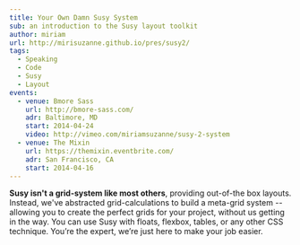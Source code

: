 ```yaml
---
title: Your Own Damn Susy System
sub: an introduction to the Susy layout toolkit
author: miriam
url: http://mirisuzanne.github.io/pres/susy2/
tags:
  - Speaking
  - Code
  - Susy
  - Layout
events:
  - venue: Bmore Sass
    url: http://bmore-sass.com/
    adr: Baltimore, MD
    start: 2014-04-24
    video: http://vimeo.com/miriamsuzanne/susy-2-system
  - venue: The Mixin
    url: https://themixin.eventbrite.com/
    adr: San Francisco, CA
    start: 2014-04-16
---
```


**Susy isn't a grid-system like most others**,
providing out-of-the box layouts.
Instead, we've abstracted grid-calculations
to build a meta-grid system --
allowing you to create the perfect grids for your project,
without us getting in the way.
You can use Susy with floats,
flexbox, tables, or any other CSS technique.
You’re the expert, we’re just here to make your job easier.
